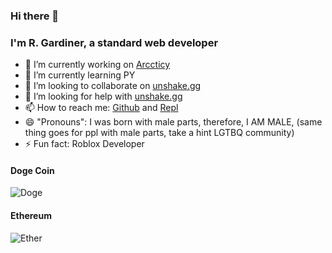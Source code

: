 ### Hi there 👋
### I'm R. Gardiner, a standard web developer

- 🔭 I’m currently working on [Arccticy](https://www.arccticy.repl.co)
- 🌱 I’m currently learning PY
- 👯 I’m looking to collaborate on [unshake.gg](https://replit.com/team/unshake)
- 🤔 I’m looking for help with [unshake.gg](https://replit.com/team/unshake)
- 📫 How to reach me: [Github](https://github.com/dudeactual) and [Repl](https://replit.com/@dudeactualdev)
- 😄 "Pronouns": I was born with male parts, therefore, I AM MALE, (same thing goes for ppl with male parts, take a hint LGTBQ community)
- ⚡ Fun fact: Roblox Developer

#### Doge Coin
![Doge](https://imagestorage.dudeactualdev.repl.co/Dogecoin_QR_code.png)
#### Ethereum
![Ether](https://imagestorage.dudeactualdev.repl.co/Ethereum_QR_code.png)
